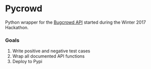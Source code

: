 # Pycrowd

Python wrapper for the [Bugcrowd API](https://docs.bugcrowd.com/docs/authentication) started during the Winter 2017 Hackathon.

### Goals
1. Write positive and negative test cases
2. Wrap all documented API functions
3. Deploy to Pypi
